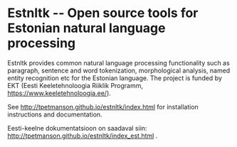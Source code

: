 Estnltk -- Open source tools for Estonian natural language processing
=====================================================================

Estnltk provides common natural language processing functionality such as paragraph, sentence and word tokenization,
morphological analysis, named entity recognition etc for the Estonian language.
The project is funded by EKT (Eesti Keeletehnoloogia Riiklik Programm, https://www.keeletehnoloogia.ee/).

See http://tpetmanson.github.io/estnltk/index.html for installation instructions and documentation.

Eesti-keelne dokumentatsioon on saadaval siin: http://tpetmanson.github.io/estnltk/index_est.html .

